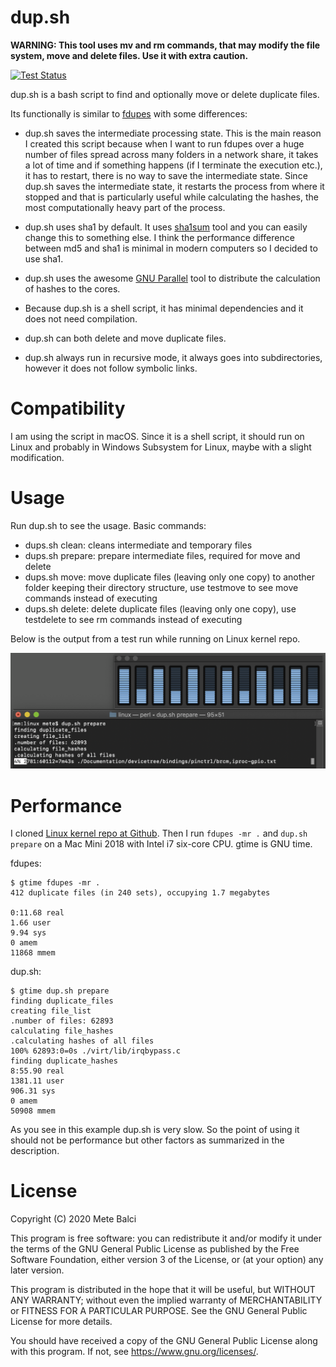 
# dup.sh

**WARNING: This tool uses mv and rm commands, that may modify the file system, move and delete files. Use it with extra caution.**

[![Test Status](https://travis-ci.com/metebalci/dup.sh.svg?branch=master)](https://travis-ci.com/metebalci/dup.sh)

dup.sh is a bash script to find and optionally move or delete duplicate files.

Its functionally is similar to [fdupes](https://github.com/adrianlopezroche/fdupes) with some differences:

- dup.sh saves the intermediate processing state. This is the main reason I created this script because when I want to run fdupes over a huge number of files spread across many folders in a network share, it takes a lot of time and if something happens (if I terminate the execution etc.), it has to restart, there is no way to save the intermediate state. Since dup.sh saves the intermediate state, it restarts the process from where it stopped and that is particularly useful while calculating the hashes, the most computationally heavy part of the process.

- dup.sh uses sha1 by default. It uses [sha1sum](https://linux.die.net/man/1/sha1sum) tool and you can easily change this to something else. I think the performance difference between md5 and sha1 is minimal in modern computers so I decided to use sha1.

- dup.sh uses the awesome [GNU Parallel](https://www.gnu.org/software/parallel/) tool to distribute the calculation of hashes to the cores.

- Because dup.sh is a shell script, it has minimal dependencies and it does not need compilation.

- dup.sh can both delete and move duplicate files.

- dup.sh always run in recursive mode, it always goes into subdirectories, however it does not follow symbolic links.

# Compatibility

I am using the script in macOS. Since it is a shell script, it should run on Linux and probably in Windows Subsystem for Linux, maybe with a slight modification.

# Usage

Run dup.sh to see the usage. Basic commands:

- dups.sh clean: cleans intermediate and temporary files
- dups.sh prepare: prepare intermediate files, required for move and delete
- dups.sh move: move duplicate files (leaving only one copy) to another folder keeping their directory structure, use testmove to see move commands instead of executing
- dups.sh delete: delete duplicate files (leaving only one copy), use testdelete to see rm commands instead of executing

Below is the output from a test run while running on Linux kernel repo.

![dup.sh screenshot](dupsh.png?raw=true)

# Performance

I cloned [Linux kernel repo at Github](https://github.com/github/linux). Then I run `fdupes -mr .` and `dup.sh prepare` on a Mac Mini 2018 with Intel i7 six-core CPU. gtime is GNU time.

fdupes:

```
$ gtime fdupes -mr .
412 duplicate files (in 240 sets), occupying 1.7 megabytes

0:11.68 real
1.66 user
9.94 sys
0 amem
11868 mmem
```

dup.sh:

```
$ gtime dup.sh prepare
finding duplicate_files
creating file_list
.number of files: 62893
calculating file_hashes
.calculating hashes of all files
100% 62893:0=0s ./virt/lib/irqbypass.c                                                         
finding duplicate_hashes
8:55.90 real
1381.11 user
906.31 sys
0 amem
50908 mmem
```

As you see in this example dup.sh is very slow. So the point of using it should not be performance but other factors as summarized in the description.

# License

Copyright (C) 2020 Mete Balci

This program is free software: you can redistribute it and/or modify
it under the terms of the GNU General Public License as published by
the Free Software Foundation, either version 3 of the License, or
(at your option) any later version.

This program is distributed in the hope that it will be useful,
but WITHOUT ANY WARRANTY; without even the implied warranty of
MERCHANTABILITY or FITNESS FOR A PARTICULAR PURPOSE.  See the
GNU General Public License for more details.

You should have received a copy of the GNU General Public License
along with this program.  If not, see <https://www.gnu.org/licenses/>.
